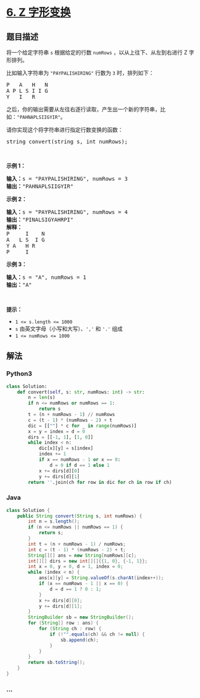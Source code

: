 # [6. Z 字形变换](https://leetcode-cn.com/problems/zigzag-conversion)



## 题目描述

<!-- 这里写题目描述 -->

<p>将一个给定字符串 <code>s</code> 根据给定的行数 <code>numRows</code> ，以从上往下、从左到右进行 Z 字形排列。</p>

<p>比如输入字符串为 <code>"PAYPALISHIRING"</code> 行数为 <code>3</code> 时，排列如下：</p>

<pre>
P   A   H   N
A P L S I I G
Y   I   R</pre>

<p>之后，你的输出需要从左往右逐行读取，产生出一个新的字符串，比如：<code>"PAHNAPLSIIGYIR"</code>。</p>

<p>请你实现这个将字符串进行指定行数变换的函数：</p>

<pre>
string convert(string s, int numRows);</pre>

<p> </p>

<p><strong>示例 1：</strong></p>

<pre>
<strong>输入：</strong>s = "PAYPALISHIRING", numRows = 3
<strong>输出：</strong>"PAHNAPLSIIGYIR"
</pre>
<strong>示例 2：</strong>

<pre>
<strong>输入：</strong>s = "PAYPALISHIRING", numRows = 4
<strong>输出：</strong>"PINALSIGYAHRPI"
<strong>解释：</strong>
P     I    N
A   L S  I G
Y A   H R
P     I
</pre>

<p><strong>示例 3：</strong></p>

<pre>
<strong>输入：</strong>s = "A", numRows = 1
<strong>输出：</strong>"A"
</pre>

<p> </p>

<p><strong>提示：</strong></p>

<ul>
	<li><code>1 <= s.length <= 1000</code></li>
	<li><code>s</code> 由英文字母（小写和大写）、<code>','</code> 和 <code>'.'</code> 组成</li>
	<li><code>1 <= numRows <= 1000</code></li>
</ul>


## 解法

<!-- 这里可写通用的实现逻辑 -->

<!-- tabs:start -->

### **Python3**

<!-- 这里可写当前语言的特殊实现逻辑 -->

```python
class Solution:
    def convert(self, s: str, numRows: int) -> str:
        n = len(s)
        if n <= numRows or numRows == 1:
            return s
        t = (n + numRows - 1) // numRows
        c = (t - 1) * (numRows - 2) + t
        dic = [[""] * c for _ in range(numRows)]
        x = y = index = d = 0
        dirs = [[-1, 1], [1, 0]]
        while index < n:
            dic[x][y] = s[index]
            index += 1
            if x == numRows - 1 or x == 0:
                d = 0 if d == 1 else 1
            x += dirs[d][0]
            y += dirs[d][1]
        return ''.join(ch for row in dic for ch in row if ch)
```

### **Java**

<!-- 这里可写当前语言的特殊实现逻辑 -->

```java
class Solution {
    public String convert(String s, int numRows) {
        int n = s.length();
        if (n <= numRows || numRows == 1) {
            return s;
        }
        int t = (n + numRows - 1) / numRows;
        int c = (t - 1) * (numRows - 2) + t;
        String[][] ans = new String[numRows][c];
        int[][] dirs = new int[][]{{1, 0}, {-1, 1}};
        int x = 0, y = 0, d = 1, index = 0;
        while (index < n) {
            ans[x][y] = String.valueOf(s.charAt(index++));
            if (x == numRows - 1 || x == 0) {
                d = d == 1 ? 0 : 1;
            }
            x += dirs[d][0];
            y += dirs[d][1];
        }
        StringBuilder sb = new StringBuilder();
        for (String[] row : ans) {
            for (String ch : row) {
                if (!"".equals(ch) && ch != null) {
                    sb.append(ch);
                }
            }
        }
        return sb.toString();
    }
}
```

### **...**

```

```

<!-- tabs:end -->
